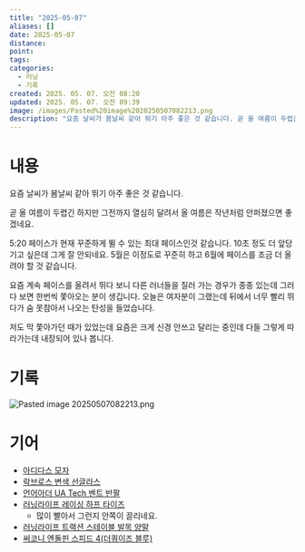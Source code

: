 ```yaml
---
title: "2025-05-07"
aliases: []
date: 2025-05-07
distance:
point:
tags:
categories:
  - 러닝
  - 기록
created: 2025. 05. 07. 오전 08:20
updated: 2025. 05. 07. 오전 09:39
image: /images/Pasted%20image%2020250507082213.png
description: "요즘 날씨가 봄날씨 같아 뛰기 아주 좋은 것 같습니다. 곧 올 여름이 두렵긴 하지만 그전까지 열심히 달려서 올 여름은 작년처럼 안퍼졌으면 좋겠네요. 5:20 페이스가 현재 꾸준하게 뛸 수 있는 최대 페이스인것 같습니다. 10초 정도 더 앞당기고 싶은데 그게 잘 안되네요. 5월은 이정도로"
---
```


# 내용

요즘 날씨가 봄날씨 같아 뛰기 아주 좋은 것 같습니다.

곧 올 여름이 두렵긴 하지만 그전까지 열심히 달려서 올 여름은 작년처럼 안퍼졌으면 좋겠네요.

5:20 페이스가 현재 꾸준하게 뛸 수 있는 최대 페이스인것 같습니다. 10초 정도 더 앞당기고 싶은데 그게 잘 안되네요. 5월은 이정도로 꾸준히 하고 6월에 페이스를 조금 더 올려야 할 것 같습니다.

요즘 계속 페이스를 올려서 뛰다 보니 다른 러너들을 질러 가는 경우가 종종 있는데 그러다 보면 한번씩 쫓아오는 분이 생깁니다. 오늘은 여자분이 그랬는데 뒤에서 너무 빨리 뛰다가 숨 못참아서 나오는 탄성을 들었습니다.

저도 막 쫓아가던 때가 있었는데 요즘은 크게 신경 안쓰고 달리는 중인데 다들 그렇게 따라가는데 내장되어 있나 봅니다.

# 기록

![Pasted image 20250507082213.png](/images/Pasted%20image%2020250507082213.png)

# 기어

- [아디다스 모자](/posts/아디다스-모자)
- [락브로스 변색 선글라스](/posts/락브로스-변색-선글라스)
- [언어아더 UA Tech 벤트 반팔](/posts/언어아더-ua-tech-벤트-반팔)
- [러닝라이프 레이싱 하프 타이즈](/posts/러닝라이프-레이싱-하프-타이즈)
	- 많이 빨아서 그런지 안쪽이 끌리네요.
- [러닝라이프 트랙션 스테이블 발목 양말](/posts/러닝라이프-트랙션-스테이블-발목-양말)
- [써코니 엔돌핀 스피드 4(더쿼이즈 블루)](/posts/써코니-엔돌핀-스피드-4(더쿼이즈-블루))
